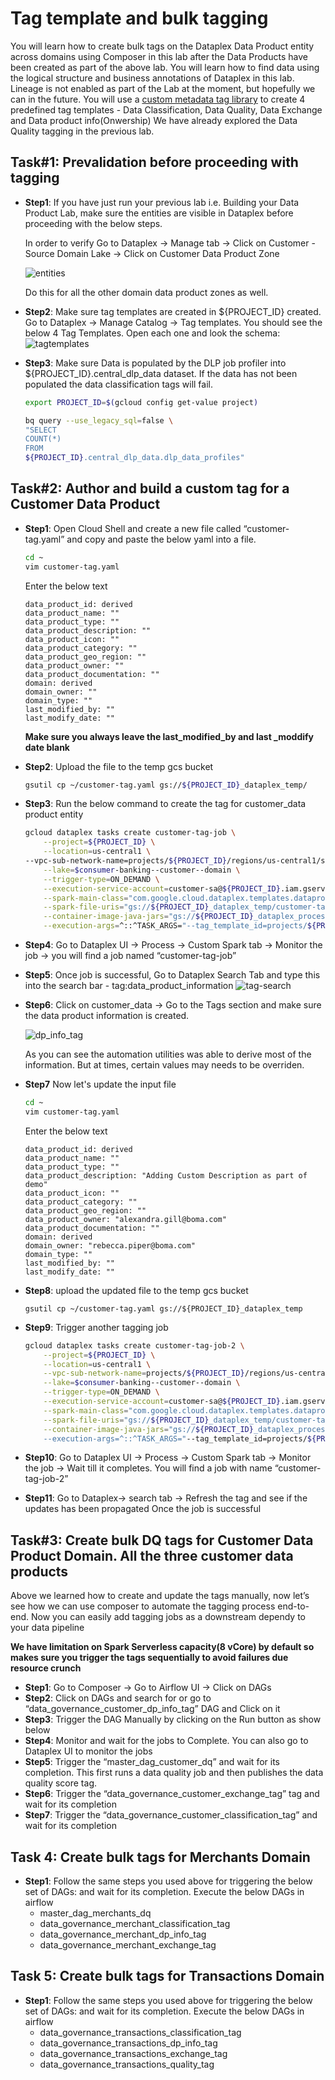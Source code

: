 #  Tag template and bulk tagging
You will learn how to create bulk tags on the Dataplex Data Product entity across domains using Composer in this lab after the Data Products have been created as part of the above lab. You will learn how to find data using the logical structure and business annotations of Dataplex in this lab. Lineage is not enabled as part of the Lab at the moment, but hopefully we can in the future. You will use a [custom metadata tag library](https://github.com/mansim07/datamesh-templates/tree/main/metadata-tagmanager) to create 4 predefined tag templates - Data Classification, Data Quality, Data Exchange and Data product info(Onwership)
We have already explored the Data Quality tagging in the previous lab. 



## Task#1: Prevalidation before proceeding with tagging 

- **Step1**: If you have just run your previous lab i.e. Building your Data Product Lab, make sure the entities are visible in Dataplex before proceeding with the below steps.

    In order to verify Go to Dataplex  → Manage tab → Click on Customer - Source Domain Lake → Click on Customer Data Product Zone

    ![entities](/lab6/resources/imgs/entities_screnshot.png)

    Do this for all the other domain data product zones as well. 

- **Step2**: Make sure tag templates are created in ${PROJECT_ID}  created. Go to Dataplex → Manage Catalog → Tag templates. You should see the below 4 Tag Templates. Open each one and look the schema: 
     ![tagtemplates](/lab6/resources/imgs/tag_templates.png)

- **Step3**: Make sure Data is populated by the DLP job profiler into ${PROJECT_ID}.central_dlp_data dataset. If the data has not been populated the data classification tags will fail. 
    ```bash 
    export PROJECT_ID=$(gcloud config get-value project)

    bq query --use_legacy_sql=false \
    "SELECT
    COUNT(*)
    FROM
    ${PROJECT_ID}.central_dlp_data.dlp_data_profiles"
    ```


## Task#2: Author and build a custom tag for a Customer Data Product 

- **Step1**: Open Cloud Shell and create a new file called “customer-tag.yaml” and copy and paste the below yaml into a file.

    ```bash 
    cd ~
    vim customer-tag.yaml
    ``` 
    Enter the below text 
    ```
    data_product_id: derived
    data_product_name: ""
    data_product_type: ""
    data_product_description: ""
    data_product_icon: ""
    data_product_category: ""
    data_product_geo_region: ""
    data_product_owner: ""
    data_product_documentation: ""
    domain: derived
    domain_owner: ""
    domain_type: ""
    last_modified_by: ""
    last_modify_date: ""
    ```

    **Make sure you always leave the last_modified_by and last _moddify date blank**

- **Step2**: Upload the file to the temp gcs bucket

    ```bash 
    gsutil cp ~/customer-tag.yaml gs://${PROJECT_ID}_dataplex_temp/
    ```

-  **Step3**: Run the below command to create the tag for customer_data product entity 

    ```bash 
    gcloud dataplex tasks create customer-tag-job \
        --project=${PROJECT_ID} \
        --location=us-central1 \
    --vpc-sub-network-name=projects/${PROJECT_ID}/regions/us-central1/subnetworks/default \
        --lake=$consumer-banking--customer--domain \
        --trigger-type=ON_DEMAND \
        --execution-service-account=customer-sa@${PROJECT_ID}.iam.gserviceaccount.com \
        --spark-main-class="com.google.cloud.dataplex.templates.dataproductinformation.DataProductInfo" \
        --spark-file-uris="gs://${PROJECT_ID}_dataplex_temp/customer-tag.yaml" \
        --container-image-java-jars="gs://${PROJECT_ID}_dataplex_process/common/tagmanager-1.0-SNAPSHOT.jar" \
        --execution-args=^::^TASK_ARGS="--tag_template_id=projects/${PROJECT_ID}/locations/us-central1/tagTemplates/data_product_information, --project_id=${PROJECT_ID},--location=us-central1,--lake_id='consumer-banking--customer--domain',--zone_id=customer-data-product-zone,--entity_id=customer_data,--input_file=customer-tag.yaml"

    ```

- **Step4**: Go to Dataplex UI → Process → Custom Spark tab → Monitor the job → you will find a job named “customer-tag-job”

- **Step5**: Once job is successful, Go to Dataplex Search Tab and type this into the search bar - tag:data_product_information
    ![tag-search](/lab6/resources/imgs/tag-search.png)
- **Step6**: Click on customer_data -> Go to the Tags section and make sure the data product information is created.

    ![dp_info_tag](/lab6/resources/imgs/dp_info_tag.png)

    As you can see the automation utilities was able to derive most of the information. But at times, certain values may needs to be overriden. 

- **Step7** Now let's update the input file 

    ```bash 
    cd ~
    vim customer-tag.yaml
    ```

    Enter the below text
    ```
    data_product_id: derived
    data_product_name: ""
    data_product_type: ""
    data_product_description: "Adding Custom Description as part of demo"
    data_product_icon: ""
    data_product_category: ""
    data_product_geo_region: ""
    data_product_owner: "alexandra.gill@boma.com"
    data_product_documentation: ""
    domain: derived
    domain_owner: "rebecca.piper@boma.com"
    domain_type: ""
    last_modified_by: ""
    last_modify_date: ""
    ```

- **Step8**: upload the updated file to the temp gcs bucket 

    ```
    gsutil cp ~/customer-tag.yaml gs://${PROJECT_ID}_dataplex_temp
    ```

- **Step9**: Trigger another tagging job 

    ```bash 
    gcloud dataplex tasks create customer-tag-job-2 \
        --project=${PROJECT_ID} \
        --location=us-central1 \
        --vpc-sub-network-name=projects/${PROJECT_ID}/regions/us-central1/subnetworks/default \
        --lake=$consumer-banking--customer--domain \
        --trigger-type=ON_DEMAND \
        --execution-service-account=customer-sa@${PROJECT_ID}.iam.gserviceaccount.com \
        --spark-main-class="com.google.cloud.dataplex.templates.dataproductinformation.DataProductInfo" \
        --spark-file-uris="gs://${PROJECT_ID}_dataplex_temp/customer-tag.yaml" \
        --container-image-java-jars="gs://${PROJECT_ID}_dataplex_process/common/tagmanager-1.0-SNAPSHOT.jar"" \
        --execution-args=^::^TASK_ARGS="--tag_template_id=projects/${PROJECT_ID}/locations/us-central1/tagTemplates/data_product_information, --project_id=${PROJECT_ID},--location=us-central1,--lake_id=consumer-banking--customer--domain,--zone_id=customer-data-product-zone,--entity_id=customer_data,--input_file=customer-tag.yaml"
    ```

- **Step10**:  Go to Dataplex UI → Process → Custom Spark tab → Monitor the job -> Wait till it completes. You will find a job with name “customer-tag-job-2” 

- **Step11**:  Go to Dataplex-> search tab -> Refresh the tag and see if the updates has been propagated Once the job is successful 


## Task#3: Create bulk DQ tags for Customer Data Product Domain. All the three customer data products
Above we learned how to create and update the tags manually, now let’s see how we can use composer to automate the tagging process end-to-end. Now you can easily add tagging jobs as a downstream dependy to your data pipeline 

**We have limitation on Spark Serverless capacity(8 vCore)  by default so makes sure you trigger the tags sequentially to avoid failures due  resource crunch**

- **Step1**: Go to Composer → Go to Airflow UI → Click on DAGs 
- **Step2**: Click on DAGs and search for or go to  “data_governance_customer_dp_info_tag” DAG and Click on it 
- **Step3**: Trigger the DAG Manually by clicking on the Run button as show below
- **Step4**: Monitor and wait for the jobs to Complete. You can also go to Dataplex UI to monitor the jobs 
- **Step5**: Trigger the “master_dag_customer_dq”  and wait for its completion. This first runs a data quality job and then publishes the data quality score tag. 
- **Step6**: Trigger the “data_governance_customer_exchange_tag” tag and wait for its completion 
- **Step7**: Trigger the  “data_governance_customer_classification_tag” and wait for its completion 	


## Task 4: Create bulk tags for Merchants Domain

- **Step1**: Follow the same steps you used above for triggering the below set of DAGs: and wait for its completion. Execute the below DAGs in airflow 
    - master_dag_merchants_dq
    - data_governance_merchant_classification_tag
    - data_governance_merchant_dp_info_tag
    - data_governance_merchant_exchange_tag


## Task 5: Create bulk tags for Transactions Domain

- **Step1**: Follow the same steps you used above for triggering the below set of DAGs: and wait for its completion. Execute the below DAGs in airflow
    - data_governance_transactions_classification_tag
    - data_governance_transactions_dp_info_tag
    - data_governance_transactions_exchange_tag
    - data_governance_transactions_quality_tag


 
 


